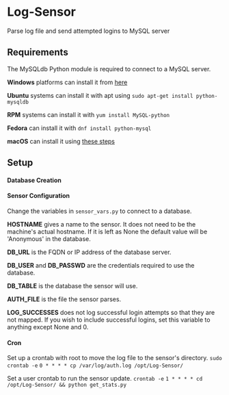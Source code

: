 # Log-Sensor
Parse log file and send attempted logins to MySQL server

## Requirements
The MySQLdb Python module is required to connect to a MySQL server.

**Windows** platforms can install it from [here](https://sourceforge.net/projects/mysql-python/files/)

**Ubuntu** systems can install it with apt using `sudo apt-get install python-mysqldb`

**RPM** systems can install it with `yum install MySQL-python`

**Fedora** can install it with `dnf install python-mysql`

**macOS** can install it using [these steps](https://stackoverflow.com/questions/1448429/how-to-install-mysqldb-python-data-access-library-to-mysql-on-mac-os-x#1448476)

## Setup

#### Database Creation

#### Sensor Configuration
Change the variables in `sensor_vars.py` to connect to a database.

**HOSTNAME** gives a name to the sensor. It does not need to be the machine's actual hostname. If it is left as None the default value will be 'Anonymous' in the database.

**DB_URL** is the FQDN or IP address of the database server.

**DB_USER** and **DB_PASSWD** are the credentials required to use the database.

**DB_TABLE** is the database the sensor will use.

**AUTH_FILE** is the file the sensor parses.

**LOG_SUCCESSES** does not log successful login attempts so that they are not mapped. If you wish to include successful logins, set this variable to anything except None and 0.

#### Cron
Set up a crontab with root to move the log file to the sensor's directory.
`sudo crontab -e`
`0 * * * * cp /var/log/auth.log /opt/Log-Sensor/`

Set a user crontab to run the sensor update.
`crontab -e`
`1 * * * * cd /opt/Log-Sensor/ && python get_stats.py`
